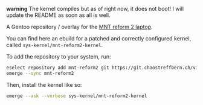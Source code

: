 **warning** The kernel compiles but as of right now, it does not boot! I will update the README as soon as all is well.

A Gentoo repository / overlay for the [MNT reform 2 laptop](https://mntre.com/).

You can find here an ebuild for a patched and correctly configured kernel, called `sys-kernel/mnt-reform2-kernel`.

To add the repository to your system, run:
```bash
eselect repository add mnt-reform2 git https://git.chaostreffbern.ch/vimja/mnt-reform2-overlay.git
emerge --sync mnt-reform2
```

Then, install the kernel like so:
```bash
emerge --ask --verbose sys-kernel/mnt-reform2-kernel
```
